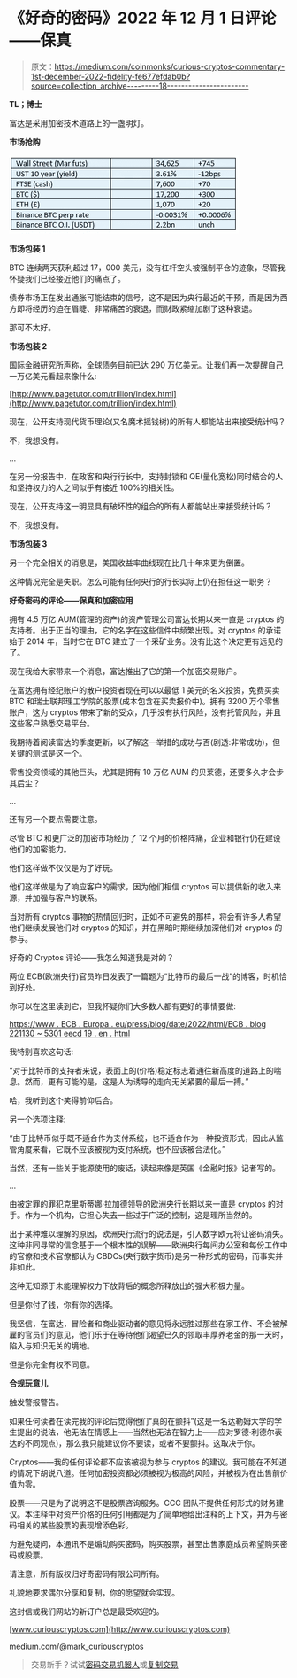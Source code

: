 # 《好奇的密码》2022 年 12 月 1 日评论——保真

> 原文：<https://medium.com/coinmonks/curious-cryptos-commentary-1st-december-2022-fidelity-fe677efdab0b?source=collection_archive---------18----------------------->

**TL；博士**

富达是采用加密技术道路上的一盏明灯。

**市场抢购**

![](img/bd7e3d097eb763bfdf8ece3868475c27.png)

**市场包装 1**

BTC 连续两天获利超过 17，000 美元，没有杠杆空头被强制平仓的迹象，尽管我怀疑我们已经接近他们的痛点了。

债券市场正在发出通胀可能结束的信号，这不是因为央行最近的干预，而是因为西方即将经历的迫在眉睫、非常痛苦的衰退，而财政紧缩加剧了这种衰退。

那可不太好。

**市场包装 2**

国际金融研究所声称，全球债务目前已达 290 万亿美元。让我们再一次提醒自己一万亿美元看起来像什么:

[http://www.pagetutor.com/trillion/index.html](http://www.pagetutor.com/trillion/index.html)

现在，公开支持现代货币理论(又名魔术摇钱树)的所有人都能站出来接受统计吗？

不，我想没有。

…

在另一份报告中，在政客和央行行长中，支持封锁和 QE(量化宽松)同时结合的人和坚持权力的人之间似乎有接近 100%的相关性。

现在，公开支持这一明显具有破坏性的组合的所有人都能站出来接受统计吗？

不，我想没有。

**市场包装 3**

另一个完全相关的消息是，美国收益率曲线现在比几十年来更为倒置。

这种情况完全是失职。怎么可能有任何央行的行长实际上仍在担任这一职务？

**好奇密码的评论——保真和加密应用**

拥有 4.5 万亿 AUM(管理的资产)的资产管理公司富达长期以来一直是 cryptos 的支持者。出于正当的理由，它的名字在这些信件中频繁出现。对 cryptos 的承诺始于 2014 年，当时它在 BTC 建立了一个采矿业务。没有比这个决定更有远见的了。

现在我给大家带来一个消息，富达推出了它的第一个加密交易账户。

在富达拥有经纪账户的散户投资者现在可以以最低 1 美元的名义投资，免费买卖 BTC 和瑞士联邦理工学院的股票(成本包含在买卖报价中)。拥有 3200 万个零售账户，这为 cryptos 带来了新的受众，几乎没有执行风险，没有托管风险，并且这些客户熟悉交易平台。

我期待着阅读富达的季度更新，以了解这一举措的成功与否(剧透:非常成功)，但关键的测试是这一个。

零售投资领域的其他巨头，尤其是拥有 10 万亿 AUM 的贝莱德，还要多久才会步其后尘？

…

还有另一个要点需要注意。

尽管 BTC 和更广泛的加密市场经历了 12 个月的价格阵痛，企业和银行仍在建设他们的加密能力。

他们这样做不仅仅是为了好玩。

他们这样做是为了响应客户的需求，因为他们相信 cryptos 可以提供新的收入来源，并加强与客户的联系。

当对所有 cryptos 事物的热情回归时，正如不可避免的那样，将会有许多人希望他们继续发展他们对 cryptos 的知识，并在黑暗时期继续加深他们对 cryptos 的参与。

好奇的 Cryptos 评论——我怎么知道我是对的？

两位 ECB(欧洲央行)官员昨日发表了一篇题为“比特币的最后一战”的博客，时机恰到好处。

你可以在这里读到它，但我怀疑你们大多数人都有更好的事情要做:

[https://www . ECB . Europa . eu/press/blog/date/2022/html/ECB . blog 221130 ~ 5301 eecd 19 . en . html](https://www.ecb.europa.eu/press/blog/date/2022/html/ecb.blog221130~5301eecd19.en.html)

我特别喜欢这句话:

“对于比特币的支持者来说，表面上的(价格)稳定标志着通往新高度的道路上的喘息。然而，更有可能的是，这是人为诱导的走向无关紧要的最后一搏。”

哈，我听到这个笑得前仰后合。

另一个选项注释:

“由于比特币似乎既不适合作为支付系统，也不适合作为一种投资形式，因此从监管角度来看，它既不应该被视为支付系统，也不应该被合法化。”

当然，还有一些关于能源使用的废话，读起来像是英国《金融时报》记者写的。

…

由被定罪的罪犯克里斯蒂娜·拉加德领导的欧洲央行长期以来一直是 cryptos 的对手。作为一个机构，它担心失去一些过于广泛的控制，这是理所当然的。

出于某种难以理解的原因，欧洲央行流行的说法是，引入数字欧元将让密码消失。这种非同寻常的信念基于一个根本性的误解——欧洲央行每间办公室和每份工作中的官僚和技术官僚都认为 CBDCs(央行数字货币)是另一种形式的密码，而事实并非如此。

这种无知源于未能理解权力下放背后的概念所释放出的强大积极力量。

但是你付了钱，你有你的选择。

我坚信，在富达，冒险者和商业驱动者的意见将永远胜过那些在家工作、不会被解雇的官员们的意见，他们乐于在等待他们渴望已久的领取丰厚养老金的那一天时，陷入与知识无关的境地。

但是你完全有权不同意。

**合规玩意儿**

触发警报警告。

如果任何读者在读完我的评论后觉得他们“真的在颤抖”(这是一名达勒姆大学的学生提出的说法，他无法在情感上——当然也无法在智力上——应对罗德·利德尔表达的不同观点)，那么我只能建议你不要读，或者不要颤抖。这取决于你。

Cryptos——我的任何评论都不应该被视为参与 cryptos 的建议。我可能在不知道的情况下胡说八道。任何加密投资都必须被视为极高的风险，并被视为在出售前价值为零。

股票——只是为了说明这不是股票咨询服务。CCC 团队不提供任何形式的财务建议。本注释中对资产价格的任何引用都是为了简单地给出注释的上下文，并为与密码相关的某些股票的表现增添色彩。

为避免疑问，本通讯不是煽动购买密码，购买股票，甚至出售家庭成员希望购买密码或股票。

请注意，所有版权归好奇密码有限公司所有。

礼貌地要求偶尔分享和复制，你的愿望就会实现。

这封信或我们网站的新订户总是最受欢迎的。

[www.curiouscryptos.com](http://www.curiouscryptos.com)

medium.com/@mark_curiouscryptos

> 交易新手？试试[密码交易机器人](/coinmonks/crypto-trading-bot-c2ffce8acb2a)或[复制交易](/coinmonks/top-10-crypto-copy-trading-platforms-for-beginners-d0c37c7d698c)